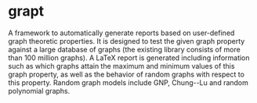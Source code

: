 grapt
==============

A framework to automatically generate reports based
on user-defined graph theoretic properties.  It is designed
to test the given graph property against a large database
of graphs (the existing library consists of more than 100 
million graphs).  A LaTeX report is generated including information
such as which graphs attain the maximum and minimum values of
this graph property, as well as the behavior of random graphs
with respect to this property.  Random graph models include
GNP, Chung--Lu and random polynomial graphs.  


 
 
